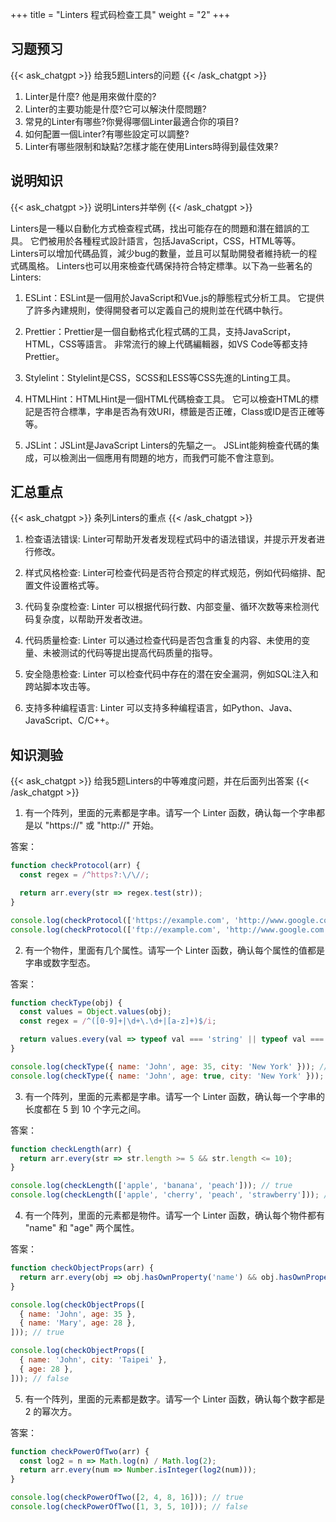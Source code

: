 +++
title = "Linters 程式码检查工具"
weight = "2"
+++
## 习题预习
{{< ask_chatgpt >}}
给我5题Linters的问题
{{< /ask_chatgpt >}}



1. Linter是什麼? 他是用來做什麼的?
2. Linter的主要功能是什麼?它可以解決什麼問題?
3. 常見的Linter有哪些?你覺得哪個Linter最適合你的項目?
4. 如何配置一個Linter?有哪些設定可以調整?
5. Linter有哪些限制和缺點?怎樣才能在使用Linters時得到最佳效果?   

## 说明知识
{{< ask_chatgpt >}}
说明Linters并举例
{{< /ask_chatgpt >}}



Linters是一種以自動化方式檢查程式碼，找出可能存在的問題和潛在錯誤的工具。 它們被用於各種程式設計語言，包括JavaScript，CSS，HTML等等。 Linters可以增加代碼品質，減少bug的數量，並且可以幫助開發者維持統一的程式碼風格。 Linters也可以用來檢查代碼保持符合特定標準。以下為一些著名的Linters:

1. ESLint：ESLint是一個用於JavaScript和Vue.js的靜態程式分析工具。 它提供了許多內建規則，使得開發者可以定義自己的規則並在代碼中執行。

2. Prettier：Prettier是一個自動格式化程式碼的工具，支持JavaScript，HTML，CSS等語言。 非常流行的線上代碼編輯器，如VS Code等都支持Prettier。

3. Stylelint：Stylelint是CSS，SCSS和LESS等CSS先進的Linting工具。

4. HTMLHint：HTMLHint是一個HTML代碼檢查工具。 它可以檢查HTML的標記是否符合標準，字串是否為有效URI，標籤是否正確，Class或ID是否正確等等。

5. JSLint：JSLint是JavaScript Linters的先驅之一。 JSLint能夠檢查代碼的集成，可以檢測出一個應用有問題的地方，而我們可能不會注意到。   

## 汇总重点
{{< ask_chatgpt >}}
条列Linters的重点
{{< /ask_chatgpt >}}



1. 检查语法错误: Linter可帮助开发者发现程式码中的语法错误，并提示开发者进行修改。

2. 样式风格检查: Linter可检查代码是否符合预定的样式规范，例如代码缩排、配置文件设置格式等。

3. 代码复杂度检查: Linter 可以根据代码行数、内部变量、循环次数等来检测代码复杂度，以帮助开发者改进。

4. 代码质量检查:  Linter 可以通过检查代码是否包含重复的内容、未使用的变量、未被测试的代码等提出提高代码质量的指导。

5. 安全隐患检查: Linter 可以检查代码中存在的潜在安全漏洞，例如SQL注入和跨站脚本攻击等。

6. 支持多种编程语言: Linter 可以支持多种编程语言，如Python、Java、JavaScript、C/C++。   

## 知识测验
{{< ask_chatgpt >}}
给我5题Linters的中等难度问题，并在后面列出答案
{{< /ask_chatgpt >}}



1. 有一个阵列，里面的元素都是字串。请写一个 Linter 函数，确认每一个字串都是以 "https://" 或 "http://" 开始。

答案：

```javascript
function checkProtocol(arr) {
  const regex = /^https?:\/\//;

  return arr.every(str => regex.test(str));
}

console.log(checkProtocol(['https://example.com', 'http://www.google.com'])); // true
console.log(checkProtocol(['ftp://example.com', 'http://www.google.com'])); // false
```

2. 有一个物件，里面有几个属性。请写一个 Linter 函数，确认每个属性的值都是字串或数字型态。

答案：

```javascript
function checkType(obj) {
  const values = Object.values(obj);
  const regex = /^([0-9]+|\d+\.\d+|[a-z]+)$/i;

  return values.every(val => typeof val === 'string' || typeof val === 'number' && regex.test(val));
}

console.log(checkType({ name: 'John', age: 35, city: 'New York' })); // true
console.log(checkType({ name: 'John', age: true, city: 'New York' })); // false
```

3. 有一个阵列，里面的元素都是字串。请写一个 Linter 函数，确认每一个字串的长度都在 5 到 10 个字元之间。

答案：

```javascript
function checkLength(arr) {
  return arr.every(str => str.length >= 5 && str.length <= 10);
}

console.log(checkLength(['apple', 'banana', 'peach'])); // true
console.log(checkLength(['apple', 'cherry', 'peach', 'strawberry'])); // false
```

4. 有一个阵列，里面的元素都是物件。请写一个 Linter 函数，确认每个物件都有 "name" 和 "age" 两个属性。

答案：

```javascript
function checkObjectProps(arr) {
  return arr.every(obj => obj.hasOwnProperty('name') && obj.hasOwnProperty('age'));
}

console.log(checkObjectProps([
  { name: 'John', age: 35 },
  { name: 'Mary', age: 28 },
])); // true

console.log(checkObjectProps([
  { name: 'John', city: 'Taipei' },
  { age: 28 },
])); // false
```

5. 有一个阵列，里面的元素都是数字。请写一个 Linter 函数，确认每个数字都是 2 的幂次方。

答案：

```javascript
function checkPowerOfTwo(arr) {
  const log2 = n => Math.log(n) / Math.log(2);
  return arr.every(num => Number.isInteger(log2(num)));
}

console.log(checkPowerOfTwo([2, 4, 8, 16])); // true
console.log(checkPowerOfTwo([1, 3, 5, 10])); // false
```   


